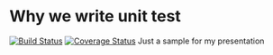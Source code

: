 # Why we write unit test
[![Build Status](https://travis-ci.org/rudyhuynh/why-we-write-unit-test.svg?branch=master)](https://travis-ci.org/rudyhuynh/why-we-write-unit-test)
[![Coverage Status](https://coveralls.io/repos/github/rudyhuynh/why-we-write-unit-test/badge.svg?branch=master)](https://coveralls.io/github/rudyhuynh/why-we-write-unit-test?branch=master)
Just a sample for my presentation